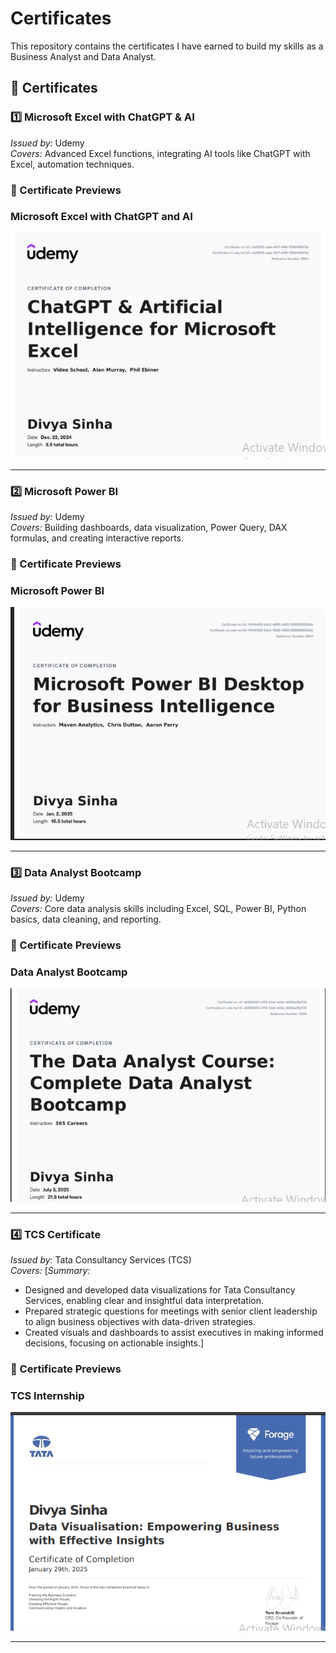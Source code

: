 # Certificates
This repository contains the certificates I have earned to build my skills as a Business Analyst and Data Analyst.

## 📜 Certificates

### 1️⃣ Microsoft Excel with ChatGPT & AI  
*Issued by:* Udemy  
*Covers:* Advanced Excel functions, integrating AI tools like ChatGPT with Excel, automation techniques.

### 📸 Certificate Previews

### Microsoft Excel with ChatGPT and AI 
![Microsoft Excel with ChatGPT and AI ](https://github.com/divyasinha200/Certificates/blob/main/Microsoft%20Excel%20with%20ChatGPT%20and%20AI.png)

---

### 2️⃣ Microsoft Power BI  
*Issued by:* Udemy  
*Covers:* Building dashboards, data visualization, Power Query, DAX formulas, and creating interactive reports.

### 📸 Certificate Previews

###  Microsoft Power BI
![Microsoft Power BI ](https://github.com/divyasinha200/Certificates/blob/main/Microsoft%20Power%20BI.png)


---

### 3️⃣ Data Analyst Bootcamp  
*Issued by:* Udemy  
*Covers:* Core data analysis skills including Excel, SQL, Power BI, Python basics, data cleaning, and reporting.

### 📸 Certificate Previews

### Data Analyst Bootcamp
![Data ANalyst Bootcamp ](https://github.com/divyasinha200/Certificates/blob/main/Data%20Analyst%20Bootcamp.png)



---

### 4️⃣ TCS Certificate  
*Issued by:* Tata Consultancy Services (TCS)  
*Covers:* [*Summary:*  
- Designed and developed data visualizations for Tata Consultancy Services, enabling clear and insightful data interpretation.  
- Prepared strategic questions for meetings with senior client leadership to align business objectives with data-driven strategies.  
- Created visuals and dashboards to assist executives in making informed decisions, focusing on actionable insights.]

### 📸 Certificate Previews

### TCS Internship
![TCS Certificate ](https://github.com/divyasinha200/Certificates/blob/main/TCS%20Certificate.png)




---

